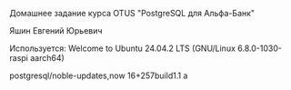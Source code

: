 Домашнее задание курса OTUS "PostgreSQL для Альфа-Банк"

Яшин Евгений Юрьевич

Используется:
Welcome to Ubuntu 24.04.2 LTS (GNU/Linux 6.8.0-1030-raspi aarch64)

postgresql/noble-updates,now 16+257build1.1 a
